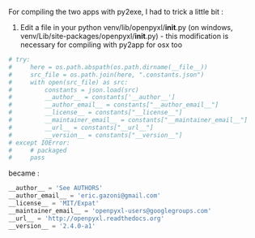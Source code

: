 For compiling the two apps with py2exe, I had to trick a little bit :

1. Edit a file in your python venv/lib/openpyxl/__init__.py (on windows, venv/Lib/site-packages/openpyxl/__init__.py) - this modification is necessary for compiling with py2app for osx too

```python
# try:
#     here = os.path.abspath(os.path.dirname(__file__))
#     src_file = os.path.join(here, ".constants.json")
#     with open(src_file) as src:
#         constants = json.load(src)
#         __author__ = constants['__author__']
#         __author_email__ = constants["__author_email__"]
#         __license__ = constants["__license__"]
#         __maintainer_email__ = constants["__maintainer_email__"]
#         __url__ = constants["__url__"]
#         __version__ = constants["__version__"]
# except IOError:
#     # packaged
#     pass
```

became :

```python
__author__ = 'See AUTHORS'
__author_email__ = 'eric.gazoni@gmail.com'
__license__ = 'MIT/Expat'
__maintainer_email__ = 'openpyxl-users@googlegroups.com'
__url__ = 'http://openpyxl.readthedocs.org'
__version__ = '2.4.0-a1'
```